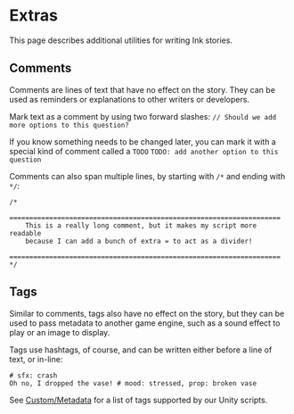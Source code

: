 # Extras
This page describes additional utilities for writing Ink stories.

## Comments
Comments are lines of text that have no effect on the story. They can be used as reminders or explanations to other writers or developers.

Mark text as a comment by using two forward slashes:
`// Should we add more options to this question?`

If you know something needs to be changed later, you can mark it with a special kind of comment called a `TODO`
`TODO: add another option to this question`

Comments can also span multiple lines, by starting with `/*` and ending with `*/`:
```
/*
    ====================================================================
    This is a really long comment, but it makes my script more readable
    because I can add a bunch of extra = to act as a divider!
    ====================================================================
*/
```

## Tags
Similar to comments, tags also have no effect on the story, but they can be used to pass metadata to another game engine, such as a sound effect to play or an image to display.

Tags use hashtags, of course, and can be written either before a line of text, or in-line:
```
# sfx: crash
Oh no, I dropped the vase! # mood: stressed, prop: broken vase
```

See [Custom/Metadata](Custom.md#Metadata) for a list of tags supported by our Unity scripts.
